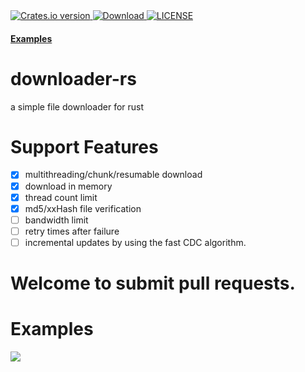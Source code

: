 <div>
  <!-- Crates version -->
  <a href="https://crates.io/crates/downloader-rs">
    <img src="https://shields.io/crates/v/downloader-rs" alt="Crates.io version" />
  </a>
  <!-- Downloads -->
  <a href="https://crates.io/crates/downloader-rs">
    <img src="https://shields.io/crates/d/downloader-rs" alt="Download" />
  </a>
  <!-- License -->
  <a href="https://github.com/ilinchunjie/downloader-rs/blob/main/LICENSE">
    <img src="https://shields.io/crates/l/downloader-rs" alt="LICENSE" />
  </a>
</div>

<div>
  <h4>
    <a href="https://github.com/ilinchunjie/downloader-rs/blob/main/download-examples"> Examples </a>
  </h4>
</div>

# downloader-rs
a simple file downloader for rust

# Support Features
- [x] multithreading/chunk/resumable download
- [x] download in memory
- [x] thread count limit
- [x] md5/xxHash file verification
- [ ] bandwidth limit
- [ ] retry times after failure
- [ ] incremental updates by using the fast CDC algorithm.

# Welcome to submit pull requests.

# Examples
![][download_gif]


[download_gif]: https://github.com/ilinchunjie/downloader-rs/blob/main/res/download.gif

